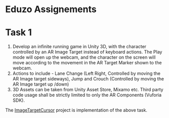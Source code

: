 # Eduzo Assignements
 
# Task 1
1. Develop an infinite running game in Unity 3D, with the character controlled by an AR Image Target instead of keyboard actions. The Play mode will open up the webcam, and the character on the screen will move according to the movement in the AR Target Marker shown to the webcam. 
2. Actions to include - Lane Change (Left Right, Controlled by moving the AR Image target sideways), Jump and Crouch (Controlled by moving the AR Image target up /down) 
3. 3D Assets can be taken from Unity Asset Store, Mixamo etc. Third party code usage shall be strictly limited to only the AR Components (Vuforia SDK).

The [ImageTargetCursor](..blob/master/ImageTargetCursor/..) project is implementation of the above task.